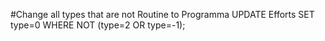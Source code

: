 #Change all types that are not Routine to Programma
UPDATE Efforts SET type=0 WHERE NOT (type=2 OR type=-1);
